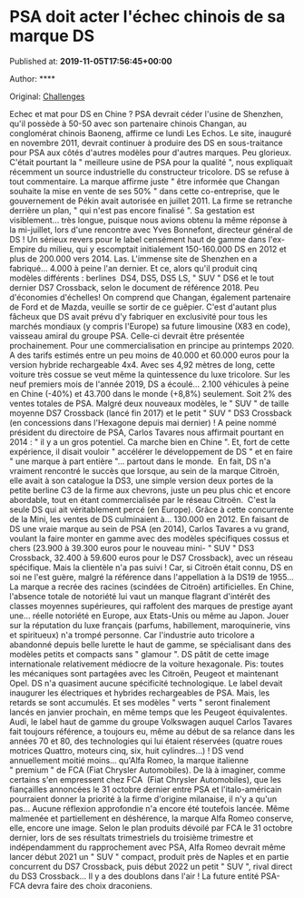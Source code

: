 
# PSA doit acter l'échec chinois de sa marque DS

Published at: **2019-11-05T17:56:45+00:00**

Author: ****

Original: [Challenges](https://www.challenges.fr/automobile/actu-auto/ds-en-crise-acte-la-fin-de-son-reve-chinois_683285)

Echec et mat pour DS en Chine ? PSA devrait céder l'usine de Shenzhen, qu'il possède à 50-50 avec son partenaire chinois Changan, au conglomérat chinois Baoneng, affirme ce lundi Les Echos. Le site, inauguré en novembre 2011, devrait continuer à produire des DS en sous-traitance pour PSA aux côtés d'autres modèles pour d'autres marques. Peu glorieux. C'était pourtant la " meilleure usine de PSA pour la qualité ", nous expliquait récemment un source industrielle du constructeur tricolore. DS se refuse à tout commentaire. La marque affirme juste " être informée que Changan souhaite la mise en vente de ses 50% " dans cette co-entreprise, que le gouvernement de Pékin avait autorisée en juillet 2011. La firme se retranche derrière un plan, " qui n'est pas encore finalisé ". Sa gestation est visiblement... très longue, puisque nous avions obtenu la même réponse à la mi-juillet, lors d'une rencontre avec Yves Bonnefont, directeur général de DS !
Un sérieux revers pour le label censément haut de gamme dans l'ex-Empire du milieu, qui y escomptait initialement 150-160.000 DS en 2012 et plus de 200.000 vers 2014. Las. L'immense site de Shenzhen en a fabriqué… 4.000 à peine l'an dernier. Et ce, alors qu'il produit cinq modèles différents : berlines  DS4, DS5, DS5 LS, " SUV " DS6 et le tout dernier DS7 Crossback, selon le document de référence 2018. Peu d'économies d'échelles! On comprend que Changan, également partenaire de Ford et de Mazda, veuille se sortir de ce guêpier. C'est d'autant plus fâcheux que DS avait prévu d'y fabriquer en exclusivité pour tous les marchés mondiaux (y compris l'Europe) sa future limousine (X83 en code), vaisseau amiral du groupe PSA. Celle-ci devrait être présentée prochainement. Pour une commercialisation en principe au printemps 2020. A des tarifs estimés entre un peu moins de 40.000 et 60.000 euros pour la version hybride rechargeable 4x4. Avec ses 4,92 mètres de long, cette voiture très cossue se veut même la quintessence du luxe tricolore.
Sur les neuf premiers mois de l'année 2019, DS a écoulé… 2.100 véhicules à peine en Chine (-40%) et 43.700 dans le monde (+8,8%) seulement. Soit 2% des ventes totales de PSA. Malgré deux nouveaux modèles, le " SUV " de taille moyenne DS7 Crossback (lancé fin 2017) et le petit " SUV " DS3 Crossback (en concessions dans l'Hexagone depuis mai dernier) ! A peine nommé président du directoire de PSA, Carlos Tavares nous affirmait pourtant en 2014 : " il y a un gros potentiel. Ca marche bien en Chine ". Et, fort de cette expérience, il disait vouloir " accélérer le développement de DS " et en faire " une marque à part entière "... partout dans le monde. 
En fait, DS n'a vraiment rencontré le succès que lorsque, au sein de la marque Citroën, elle avait à son catalogue la DS3, une simple version deux portes de la petite berline C3 de la firme aux chevrons, juste un peu plus chic et encore abordable, tout en étant commercialisée par le réseau Citroën.  C'est la seule DS qui ait véritablement percé (en Europe). Grâce à cette concurrente de la Mini, les ventes de DS culminaient à… 130.000 en 2012.
En faisant de DS une vraie marque au sein de PSA (en 2014), Carlos Tavares a vu grand, voulant la faire monter en gamme avec des modèles spécifiques cossus et chers (23.900 à 39.300 euros pour le nouveau mini- " SUV " DS3 Crossback, 32.400 à 59.600 euros pour le DS7 Crossback), avec un réseau spécifique. Mais la clientèle n'a pas suivi ! Car, si Citroën était connu, DS en soi ne l'est guère, malgré la référence dans l'appellation à la DS19 de 1955… La marque a recrée des racines (scindées de Citroën) artificielles. En Chine, l'absence totale de notoriété lui vaut un manque flagrant d'intérêt des classes moyennes supérieures, qui raffolent des marques de prestige ayant une… réelle notoriété en Europe, aux Etats-Unis ou même au Japon. Jouer sur la réputation du luxe français (parfums, habillement, maroquinerie, vins et spiritueux) n'a trompé personne. Car l'industrie auto tricolore a abandonné depuis belle lurette le haut de gamme, se spécialisant dans des modèles petits et compacts sans " glamour ". DS pâtit de cette image internationale relativement médiocre de la voiture hexagonale.
Pis: toutes les mécaniques sont partagées avec les Citroën, Peugeot et maintenant Opel. DS n'a quasiment aucune spécificité technologique. Le label devait inaugurer les électriques et hybrides rechargeables de PSA. Mais, les retards se sont accumulés. Et ses modèles " verts " seront finalement lancés en janvier prochain, en même temps que les Peugeot équivalentes. Audi, le label haut de gamme du groupe Volkswagen auquel Carlos Tavares fait toujours référence, a toujours eu, même au début de sa relance dans les années 70 et 80, des technologies qui lui étaient réservées (quatre roues motrices Quattro, moteurs cinq, six, huit cylindres…) !
DS vend annuellement moitié moins… qu'Alfa Romeo, la marque italienne " premium " de FCA (Fiat Chrysler Automobiles). De là à imaginer, comme certains s'en empressent chez FCA  (Fiat Chrysler Automobiles), que les fiançailles annoncées le 31 octobre dernier entre PSA et l'italo-américain pourraient donner la priorité à la firme d'origine milanaise, il n'y a qu'un pas… Aucune réflexion approfondie n'a encore été toutefois lancée. Même malmenée et partiellement en déshérence, la marque Alfa Romeo conserve, elle, encore une image. Selon le plan produits dévoilé par FCA le 31 octobre dernier, lors de ses résultats trimestriels du troisième trimestre et indépendamment du rapprochement avec PSA, Alfa Romeo devrait même lancer début 2021 un " SUV " compact, produit près de Naples et en partie concurrent du DS7 Crossback, puis début 2022 un petit " SUV ", rival direct du DS3 Crossback… Il y a des doublons dans l'air ! La future entité PSA-FCA devra faire des choix draconiens.
